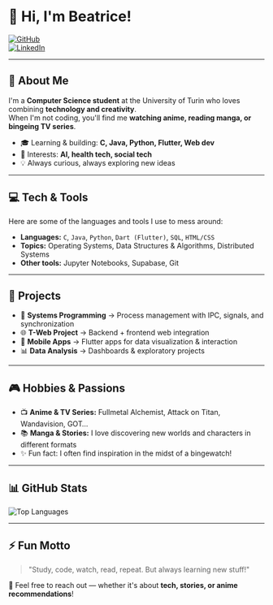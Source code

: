 # 👋 Hi, I'm Beatrice!

[![GitHub](https://img.shields.io/badge/GitHub-Follow-black?style=flat&logo=github)](https://www.github.com/bexb01)  
[![LinkedIn](https://img.shields.io/badge/LinkedIn-Connect-blue?style=flat&logo=linkedin)](https://www.linkedin.com/in/beatrice-matera)  

---

## 🌱 About Me
I'm a **Computer Science student** at the University of Turin who loves combining **technology and creativity**.  
When I'm not coding, you'll find me **watching anime, reading manga, or bingeing TV series**.  

- 🎓 Learning & building: **C, Java, Python, Flutter, Web dev**  
- 🤖 Interests: **AI, health tech, social tech**  
- 💡 Always curious, always exploring new ideas  

---

## 💻 Tech & Tools
Here are some of the languages and tools I use to mess around:  

- **Languages:** `C`, `Java`, `Python`, `Dart (Flutter)`, `SQL`, `HTML/CSS`  
- **Topics:** Operating Systems, Data Structures & Algorithms, Distributed Systems  
- **Other tools:** Jupyter Notebooks, Supabase, Git  

---

## 🚀 Projects
- 🧩 **Systems Programming** → Process management with IPC, signals, and synchronization  
- 🌐 **T-Web Project** → Backend + frontend web integration  
- 📱 **Mobile Apps** → Flutter apps for data visualization & interaction  
- 📊 **Data Analysis** → Dashboards & exploratory projects  

---

## 🎮 Hobbies & Passions
- 📺 **Anime & TV Series:** Fullmetal Alchemist, Attack on Titan, Wandavision, GOT…  
- 📚 **Manga & Stories:** I love discovering new worlds and characters in different formats
- ✨ Fun fact: I often find inspiration in the midst of a bingewatch!  

---

## 📊 GitHub Stats
![Top Languages](https://github-readme-stats.vercel.app/api/top-langs/?username=bexb01&layout=compact&theme=react)  

---

## ⚡ Fun Motto
> "Study, code, watch, read, repeat. But always learning new stuff!"

💌 Feel free to reach out — whether it's about **tech, stories, or anime recommendations**!  
